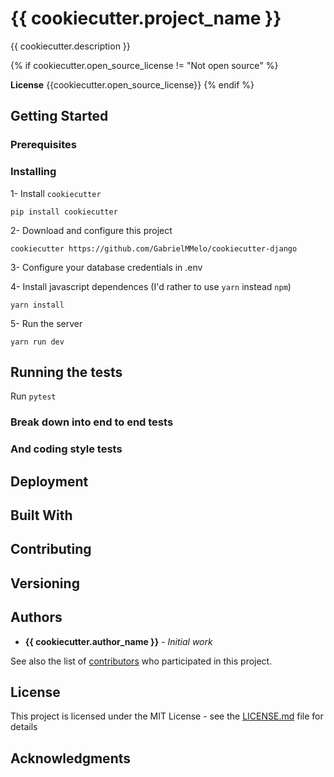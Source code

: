 # {{ cookiecutter.project_name }}

{{ cookiecutter.description }}

{% if cookiecutter.open_source_license != "Not open source" %}

**License** {{cookiecutter.open_source_license}}
{% endif %}

## Getting Started


### Prerequisites


### Installing

1- Install `cookiecutter`

```
pip install cookiecutter
```

2- Download and configure this project

```
cookiecutter https://github.com/GabrielMMelo/cookiecutter-django
```

3- Configure your database credentials in .env 

4- Install javascript dependences (I'd rather to use `yarn` instead `npm`)

```
yarn install 
```

5- Run the server

```
yarn run dev
```

## Running the tests

Run `pytest`

### Break down into end to end tests


### And coding style tests


## Deployment


## Built With


## Contributing


## Versioning


## Authors

* **{{ cookiecutter.author_name }}** - *Initial work*

See also the list of [contributors](https://github.com/your/project/contributors) who participated in this project.

## License

This project is licensed under the MIT License - see the [LICENSE.md](LICENSE.md) file for details

## Acknowledgments

